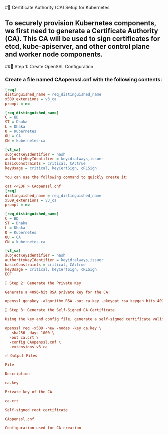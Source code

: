 #📜 Certificate Authority (CA) Setup for Kubernetes

To securely provision Kubernetes components, we first need to generate a Certificate Authority (CA). This CA will be used to sign certificates for etcd, kube-apiserver, and other control plane and worker node components.
---
##🔧 Step 1: Create OpenSSL Configuration

### Create a file named CAopenssl.cnf with the following contents:
```ini
[req]
distinguished_name = req_distinguished_name
x509_extensions = v3_ca
prompt = no

[req_distinguished_name]
C = BD
ST = Dhaka
L = Dhaka
O = Kubernetes
OU = CA
CN = kubernetes-ca

[v3_ca]
subjectKeyIdentifier = hash
authorityKeyIdentifier = keyid:always,issuer
basicConstraints = critical, CA:true
keyUsage = critical, keyCertSign, cRLSign

You can use the following command to quickly create it:

cat <<EOF > CAopenssl.cnf
[req]
distinguished_name = req_distinguished_name
x509_extensions = v3_ca
prompt = no

[req_distinguished_name]
C = BD
ST = Dhaka
L = Dhaka
O = Kubernetes
OU = CA
CN = kubernetes-ca

[v3_ca]
subjectKeyIdentifier = hash
authorityKeyIdentifier = keyid:always,issuer
basicConstraints = critical, CA:true
keyUsage = critical, keyCertSign, cRLSign
EOF

🔐 Step 2: Generate the Private Key

Generate a 4096-bit RSA private key for the CA:

openssl genpkey -algorithm RSA -out ca.key -pkeyopt rsa_keygen_bits:4096

📄 Step 3: Generate the Self-Signed CA Certificate

Using the key and config file, generate a self-signed certificate valid for 1000 days:

openssl req -x509 -new -nodes -key ca.key \
  -sha256 -days 1000 \
  -out ca.crt \
  -config CAopenssl.cnf \
  -extensions v3_ca

✅ Output Files

File

Description

ca.key

Private key of the CA

ca.crt

Self-signed root certificate

CAopenssl.cnf

Configuration used for CA creation
